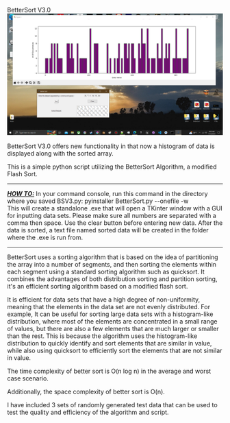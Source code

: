 BetterSort V3.0<br>
<img src="bsv3cover.png">

BetterSort V3.0 offers new functionality in that now a histogram of data is displayed along with the sorted array.

This is a simple python script utilizing the BetterSort Algorithm, a modified Flash Sort.<br>
<hr>
<b><i><u>HOW TO:</b></u></i> In your command console, run this command in the directory where you saved BSV3.py:
pyinstaller BetterSort.py --onefile -w<br>
This will create a standalone .exe that will open a TKinter window with a GUI for inputting data sets. Please make sure all numbers are separated with a comma then space. Use the clear button before entering new data. After the data is sorted, a text file named sorted data will be created in the folder where the .exe is run from.
<br><hr>
BetterSort uses a sorting algorithm that is based on the idea of partitioning the array into a number of segments, and then sorting the elements within each segment using a standard sorting algorithm such as quicksort. It combines the advantages of both distribution sorting and partition sorting, it's an efficient sorting algorithm based on a modified flash sort.

It is efficient for data sets that have a high degree of non-uniformity, meaning that the elements in the data set are not evenly distributed. For example, It can be useful for sorting large data sets with a histogram-like distribution, where most of the elements are concentrated in a small range of values, but there are also a few elements that are much larger or smaller than the rest. This is because the algorithm uses the histogram-like distribution to quickly identify and sort elements that are similar in value, while also using quicksort to efficiently sort the elements that are not similar in value.

The time complexity of better sort is O(n log n) in the average and worst case scenario.

Additionally, the space complexity of better sort is O(n).

I have included 3 sets of randomly generated test data that can be used to test the quality and efficiency of the algorithm and script.
